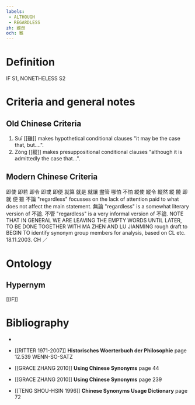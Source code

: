 ```yaml
---
labels: 
 - ALTHOUGH
 - REGARDLESS
zh: 雖然
och: 雖
---
```


# Definition
IF S1, NONETHELESS S2
# Criteria and general notes
## Old Chinese Criteria
1. Suī [[雖]] makes hypothetical conditional clauses "it may be the case that, but....".
2. Zòng [[縱]] makes presuppositional conditional clauses "although it is admittedly the case that...".
## Modern Chinese Criteria
即使
即若
即令
即或
即便
就算
就是
就讓
盡管
哪怕
不怕
縱使
縱令
縱然
縱
饒
即
就
便
雖
不論 "regardless" focusses on the lack of attention paid to what does not affect the main statement.
無論 "regardless" is a somewhat literary version of 不論.
不管 "regardless" is a very informal version of 不論.
NOTE THAT IN GENERAL WE ARE LEAVING THE EMPTY WORDS UNTIL LATER, TO BE DONE TOGETHER WITH MA ZHEN AND LU JIANMING
rough draft to BEGIN TO identify synonym group members for analysis, based on CL etc. 18.11.2003. CH ／
# Ontology

## Hypernym
[[IF]]
# Bibliography
- 

- [[RITTER 1971-2007]]
**Historisches Woerterbuch der Philosophie** page 12.539
WENN-SO-SATZ
- [[GRACE ZHANG 2010]]
**Using Chinese Synonyms** page 44

- [[GRACE ZHANG 2010]]
**Using Chinese Synonyms** page 239

- [[TENG SHOU-HSIN 1996]]
**Chinese Synonyms Usage Dictionary** page 72

